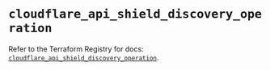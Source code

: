 # `cloudflare_api_shield_discovery_operation`

Refer to the Terraform Registry for docs: [`cloudflare_api_shield_discovery_operation`](https://registry.terraform.io/providers/cloudflare/cloudflare/5.8.4/docs/resources/api_shield_discovery_operation).
